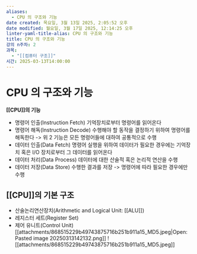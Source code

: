 ```yaml
---
aliases:
  - CPU 의 구조와 기능
date created: 목요일, 3월 13일 2025, 2:05:52 오후
date modified: 월요일, 3월 17일 2025, 12:14:25 오후
linter-yaml-title-alias: CPU 의 구조와 기능
title: CPU 의 구조와 기능
강의 n주차: 2
과목:
  - "[[컴퓨터 구조]]"
시간: 2025-03-13T14:00:00
---
```


# CPU 의 구조와 기능

**[[CPU]]의 기능**
- 명령어 인출(Instruction Fetch)
  기억장치로부터 명령어를 읽어온다
- 명령어 해독(Instruction Decode)
  수행해야 할 동작을 결정하기 위하여 명령어를 해독한다
-> 위 2 기능은 모든 명령어들에 대하여 공통적으로 수행
- 데이터 인출(Data Fetch)
  명령어 실행을 위하여 데이터가 필요한 경우에는 기억장치 혹은 I/O 장치로부터 그 데이터를 읽어온다
- 데이터 처리(Data Process)
  데이터에 대한 산술적 혹은 논리적 연산을 수행
- 데이터 저장(Data Store)
  수행한 결과를 저장
-> 명령어에 따라 필요한 경우에만 수행

## [[CPU]]의 기본 구조

- 산술논리연산장치(Arithmetic and Logical Unit: [[ALU]])
- 레지스터 세트(Register Set)
- 제어 유니트(Control Unit)
[[attachments/868515229b49743875716b251b911a15_MD5.jpeg|Open: Pasted image 20250313142132.png]]
![[attachments/868515229b49743875716b251b911a15_MD5.jpeg]]
